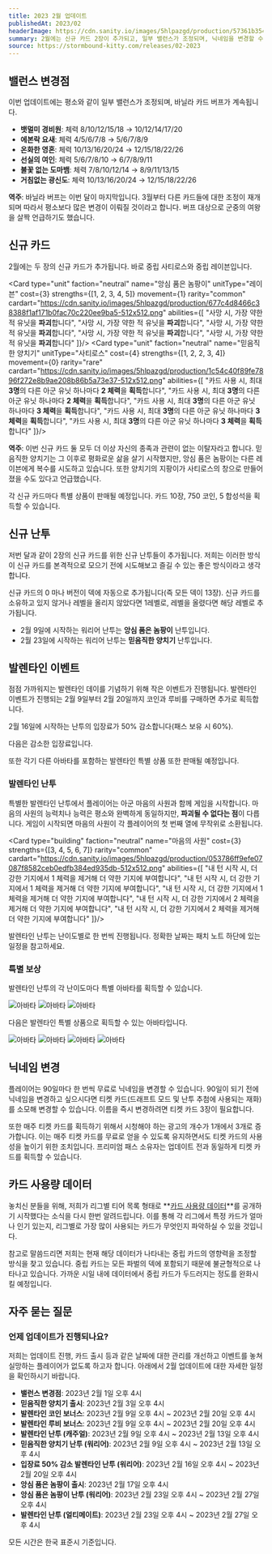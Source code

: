 ```yaml
---
title: 2023 2월 업데이트
publishedAt: 2023/02
headerImage: https://cdn.sanity.io/images/5hlpazgd/production/57361b354dc771f4fd277696755d4cbf413a1fde-1920x622.png
summary: 2월에는 신규 카드 2장이 추가되고, 일부 밸런스가 조정되며, 닉네임을 변경할 수 있게 됩니다!
source: https://stormbound-kitty.com/releases/02-2023
---
```


<script>
    import Old from "$components/Old.svelte";
    import ImageBlock from "$components/ImageBlock.svelte";
    import FlexibleList from "$components/FlexibleList.svelte";
    import Icon from "$components/Icon.svelte";
    import Card from "$components/Card.svelte";
    import Comment from "$components/Comment.svelte";
    import DiscountedBrawl from "$components/DiscountedBrawl.md";
</script>

## 밸런스 변경점
이번 업데이트에는 평소와 같이 일부 밸런스가 조정되며, 바닐라 카드 버프가 계속됩니다.

  - **뱃멀미 경비원**: 체력 <Old>8/10/12/15/18</Old> → 10/12/14/17/20
  - **에본락 요새**: 체력 <Old>4/5/6/7/8</Old> → 5/6/7/8/9
  - **온화한 영혼**: 체력 <Old>10/13/16/20/24</Old> → 12/15/18/22/26
  - **선실의 여인**: 체력 <Old>5/6/7/8/10</Old> → 6/7/8/9/11
  - **불꽃 없는 도마뱀**: 체력 <Old>7/8/10/12/14</Old> → 8/9/11/13/15
  - **거침없는 광신도**: 체력 <Old>10/13/16/20/24</Old> → 12/15/18/22/26

<Comment>

**역주**: 바닐라 버프는 이번 달이 마지막입니다. 3월부터 다른 카드들에 대한 조정이 재개되며 따라서 평소보다 많은 변경이 이뤄질 것이라고 합니다. 버프 대상으로 군중의 여왕을 살짝 언급하기도 했습니다.

</Comment>

## 신규 카드
2월에는 두 장의 신규 카드가 추가됩니다. 바로 중립 사티로스와 중립 레이븐입니다.

<Card type="unit" faction="neutral" name="앙심 품은 놈팡이" unitType="레이븐" cost={3} strengths={[1, 2, 3, 4, 5]} movement={1} rarity="common" cardart="https://cdn.sanity.io/images/5hlpazgd/production/677c4d8466c38388f1af171b0fac70c220ee9ba5-512x512.png" abilities={[
    "사망 시, 가장 약한 적 유닛을 **파괴**합니다",
    "사망 시, 가장 약한 적 유닛을 **파괴**합니다",
    "사망 시, 가장 약한 적 유닛을 **파괴**합니다",
    "사망 시, 가장 약한 적 유닛을 **파괴**합니다",
    "사망 시, 가장 약한 적 유닛을 **파괴**합니다"
]}/>
<Card type="unit" faction="neutral" name="믿음직한 양치기" unitType="사티로스" cost={4} strengths={[1, 2, 2, 3, 4]} movement={0} rarity="rare" cardart="https://cdn.sanity.io/images/5hlpazgd/production/1c54c40f89fe7896f272e8b9ae208b86b5a73e37-512x512.png" abilities={[
    "카드 사용 시, 최대 **3명**의 다른 아군 유닛 하나마다 **2 체력**을 **획득**합니다",
    "카드 사용 시, 최대 **3명**의 다른 아군 유닛 하나마다 **2 체력**을 **획득**합니다",
    "카드 사용 시, 최대 **3명**의 다른 아군 유닛 하나마다 **3 체력**을 **획득**합니다",
    "카드 사용 시, 최대 **3명**의 다른 아군 유닛 하나마다 **3 체력**을 **획득**합니다",
    "카드 사용 시, 최대 **3명**의 다른 아군 유닛 하나마다 **3 체력**을 **획득**합니다"
]}/>

<Comment>

**역주**: 이번 신규 카드 둘 모두 더 이상 자신의 종족과 관련이 없는 이탈자라고 합니다. 믿음직한 양치기는 그 이후로 평화로운 삶을 살기 시작했지만, 앙심 품은 놈팡이는 다른 레이븐에게 복수를 시도하고 있습니다. 또한 양치기의 지팡이가 사티로스의 창으로 만들어졌을 수도 있다고 언급했습니다.

</Comment>

각 신규 카드마다 특별 상품이 판매될 예정입니다. 카드 10장, <Icon type="coin" /> 750 코인, <Icon type="stone" /> 5 합성석을 획득할 수 있습니다.

## 신규 난투
저번 달과 같이 2장의 신규 카드를 위한 신규 난투들이 추가됩니다. 저희는 이러한 방식이 신규 카드를 본격적으로 모으기 전에 시도해보고 즐길 수 있는 좋은 방식이라고 생각합니다.

신규 카드의 0 마나 버전이 덱에 자동으로 추가됩니다(즉 모든 덱이 13장). 신규 카드를 소유하고 있지 않거나 레벨을 올리지 않았다면 1레벨로, 레벨을 올렸다면 해당 레벨로 추가됩니다.

  - 2월 9일에 시작하는 워리어 난투는 **앙심 품은 놈팡이** 난투입니다.
  - 2월 23일에 시작하는 워리어 난투는 **믿음직한 양치기** 난투입니다.

## 발렌타인 이벤트
점점 가까워지는 발렌타인 데이를 기념하기 위해 작은 이벤트가 진행됩니다. 발렌타인 이벤트가 진행되는 2월 9일부터 2월 20일까지 코인과 루비를 구매하면 추가로 획득합니다.

2월 16일에 시작하는 난투의 입장료가 50% 감소합니다(패스 보유 시 60%).

다음은 감소한 입장료입니다.

<DiscountedBrawl />

또한 각기 다른 아바타를 포함하는 발렌타인 특별 상품 또한 판매될 예정입니다.

### 발렌타인 난투
특별한 발렌타인 난투에서 플레이어는 아군 마음의 사원과 함께 게임을 시작합니다. 마음의 사원의 능력치나 능력은 평소와 완벽하게 동일하지만, **파괴될 수 없다는 점**이 다릅니다. 게임이 시작되면 마음의 사원이 각 플레이어의 첫 번째 열에 무작위로 소환됩니다.

<Card type="building" faction="neutral" name="마음의 사원" cost={3} strengths={[3, 4, 5, 6, 7]} rarity="common" cardart="https://cdn.sanity.io/images/5hlpazgd/production/053786ff9efe07087f8582ceb0edfb384ed935db-512x512.png" abilities={[
    "내 턴 시작 시, 더 강한 기지에서 1 체력을 제거해 더 약한 기지에 부여합니다",
    "내 턴 시작 시, 더 강한 기지에서 1 체력을 제거해 더 약한 기지에 부여합니다",
    "내 턴 시작 시, 더 강한 기지에서 1 체력을 제거해 더 약한 기지에 부여합니다",
    "내 턴 시작 시, 더 강한 기지에서 2 체력을 제거해 더 약한 기지에 부여합니다",
    "내 턴 시작 시, 더 강한 기지에서 2 체력을 제거해 더 약한 기지에 부여합니다"
]}/>

발렌타인 난투는 난이도별로 한 번씩 진행됩니다. 정확한 날짜는 패치 노트 하단에 있는 일정을 참고하세요.

### 특별 보상
발렌타인 난투의 각 난이도마다 특별 아바타를 획득할 수 있습니다.

<FlexibleList setFontSizeFixed disableVertical>
    <img alt="아바타" src="https://cdn.sanity.io/images/5hlpazgd/production/b579265669906facf16443e97f9b42b9d19d740e-415x617.png#avatar" />
    <img alt="아바타" src="https://cdn.sanity.io/images/5hlpazgd/production/c8f682e5b564a2d78996af8e1106854ee8d1130b-445x623.png#avatar" />
    <img alt="아바타" src="https://cdn.sanity.io/images/5hlpazgd/production/b88fdcdbc46fb12135a4a2bad62421caf7ad42c3-416x637.png#avatar" />
</FlexibleList>

다음은 발렌타인 특별 상품으로 획득할 수 있는 아바타입니다.

<FlexibleList setFontSizeFixed disableVertical>
    <img alt="아바타" src="https://cdn.sanity.io/images/5hlpazgd/production/809c6ed904f40ba39ae4efe46d12091d7c23e35b-541x632.png#avatar" />
    <img alt="아바타" src="https://cdn.sanity.io/images/5hlpazgd/production/93694211e7fd12aa543371d1fc468fa175069f89-516x616.png#avatar" />
    <img alt="아바타" src="https://cdn.sanity.io/images/5hlpazgd/production/7e9b4e8ed4485c662d8bef110bf02c4822fa2704-477x608.png#avatar" />
    <img alt="아바타" src="https://cdn.sanity.io/images/5hlpazgd/production/832e9d15ec802a354a0d8aeb4298bf02048b733d-473x648.png#avatar" />
</FlexibleList>

## 닉네임 변경
<ImageBlock position="right" src="https://cdn.sanity.io/images/5hlpazgd/production/219e4d83cefa600f6aadd0a5f87a56a141da5201-750x1334.jpg#screenshot">

플레이어는 90일마다 한 번씩 무료로 닉네임을 변경할 수 있습니다. 90일이 되기 전에 닉네임을 변경하고 싶으시다면 티켓 카드(드래프트 모드 및 난투 추첨에 사용되는 재화)를 소모해 변경할 수 있습니다. 이름을 즉시 변경하려면 티켓 카드 3장이 필요합니다.

또한 매주 티켓 카드를 획득하기 위해서 시청해야 하는 광고의 개수가 1개에서 3개로 증가합니다. 이는 매주 티켓 카드를 무료로 얻을 수 있도록 유지하면서도 티켓 카드의 사용성을 높이기 위한 조치입니다. 프리미엄 패스 소유자는 업데이트 전과 동일하게 티켓 카드를 획득할 수 있습니다.

</ImageBlock>

## 카드 사용량 데이터
놓치신 분들을 위해, 저희가 리그별 티어 목록 형태로 **[카드 사용량 데이터](https://sbkr.pages.dev/card-usages)**를 공개하기 시작했다는 소식을 다시 한번 알려드립니다. 이를 통해 각 리그에서 특정 카드가 얼마나 인기 있는지, 리그별로 가장 많이 사용되는 카드가 무엇인지 파악하실 수 있을 것입니다.

참고로 말씀드리면 저희는 현재 해당 데이터가 나타내는 중립 카드의 영향력을 조정할 방식을 찾고 있습니다. 중립 카드는 모든 파벌의 덱에 포함되기 때문에 불균형적으로 나타나고 있습니다. 가까운 시일 내에 데이터에서 중립 카드가 두드러지는 정도를 완화시킬 예정입니다.

## 자주 묻는 질문
### 언제 업데이트가 진행되나요?
저희는 업데이트 진행, 카드 출시 등과 같은 날짜에 대한 관리를 개선하고 이벤트를 놓쳐 실망하는 플레이어가 없도록 하고자 합니다. 아래에서 2월 업데이트에 대한 자세한 일정을 확인하시기 바랍니다.

  - **밸런스 변경점**: 2023년 2월 1일 오후 4시
  - **믿음직한 양치기 출시**: 2023년 2월 3일 오후 4시
  - **발렌타인 코인 보너스**: 2023년 2월 9일 오후 4시 ~ 2023년 2월 20일 오후 4시
  - **발렌타인 루비 보너스**: 2023년 2월 9일 오후 4시 ~ 2023년 2월 20일 오후 4시
  - **발렌타인 난투 (캐주얼)**: 2023년 2월 9일 오후 4시 ~ 2023년 2월 13일 오후 4시
  - **믿음직한 양치기 난투 (워리어)**: 2023년 2월 9일 오후 4시 ~ 2023년 2월 13일 오후 4시
  - **입장료 50% 감소 발렌타인 난투 (워리어)**: 2023년 2월 16일 오후 4시 ~ 2023년 2월 20일 오후 4시
  - **앙심 품은 놈팡이 출시**: 2023년 2월 17일 오후 4시
  - **앙심 품은 놈팡이 난투 (워리어)**: 2023년 2월 23일 오후 4시 ~ 2023년 2월 27일 오후 4시
  - **발렌타인 난투 (얼티메이트)**: 2023년 2월 23일 오후 4시 ~ 2023년 2월 27일 오후 4시

모든 시간은 한국 표준시 기준입니다.